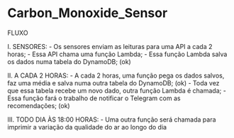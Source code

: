 # Carbon_Monoxide_Sensor

FLUXO

I. SENSORES:
    - Os sensores enviam as leituras para uma API a cada 2 horas;
    - Essa API chama uma função Lambda;
    - Essa função Lambda salva os dados numa tabela do DynamoDB; (ok)

II. A CADA 2 HORAS:
    - A cada 2 horas, uma função pega os dados salvos, faz uma média e salva numa outra tabela do DynamoDB; (ok)
    - Toda vez que essa tabela recebe um novo dado, outra função Lambda é chamada;
    - Essa função fará o trabalho de notificar o Telegram com as recomendações; (ok)

III. TODO DIA ÀS 18:00 HORAS:
    - Uma outra função será chamada para imprimir a variação da qualidade do ar ao longo do dia